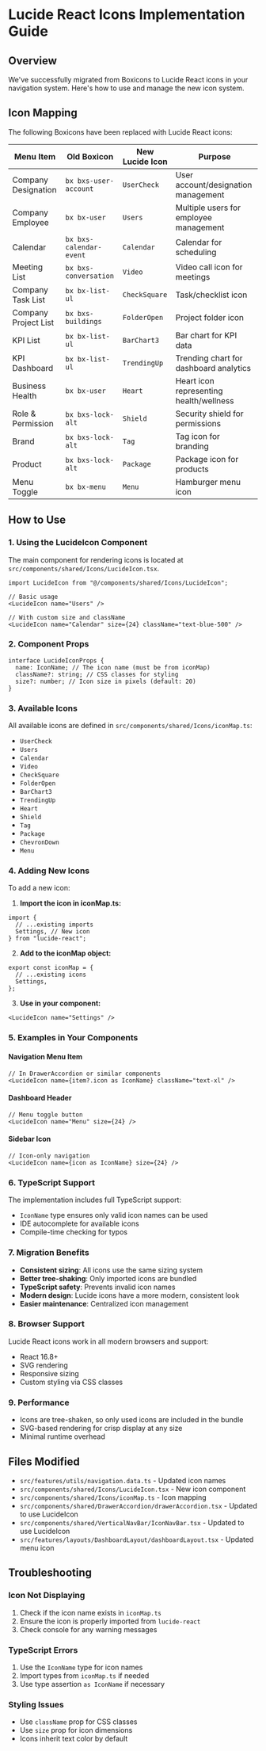# Lucide React Icons Implementation Guide

## Overview

We've successfully migrated from Boxicons to Lucide React icons in your navigation system. Here's how to use and manage the new icon system.

## Icon Mapping

The following Boxicons have been replaced with Lucide React icons:

| Menu Item            | Old Boxicon             | New Lucide Icon | Purpose                                 |
| -------------------- | ----------------------- | --------------- | --------------------------------------- |
| Company Designation  | `bx bxs-user-account`   | `UserCheck`     | User account/designation management     |
| Company Employee     | `bx bx-user`            | `Users`         | Multiple users for employee management  |
| Calendar             | `bx bxs-calendar-event` | `Calendar`      | Calendar for scheduling                 |
| Meeting List         | `bx bxs-conversation`   | `Video`         | Video call icon for meetings            |
| Company Task List    | `bx bx-list-ul`         | `CheckSquare`   | Task/checklist icon                     |
| Company Project List | `bx bxs-buildings`      | `FolderOpen`    | Project folder icon                     |
| KPI List             | `bx bx-list-ul`         | `BarChart3`     | Bar chart for KPI data                  |
| KPI Dashboard        | `bx bx-list-ul`         | `TrendingUp`    | Trending chart for dashboard analytics  |
| Business Health      | `bx bx-user`            | `Heart`         | Heart icon representing health/wellness |
| Role & Permission    | `bx bxs-lock-alt`       | `Shield`        | Security shield for permissions         |
| Brand                | `bx bxs-lock-alt`       | `Tag`           | Tag icon for branding                   |
| Product              | `bx bxs-lock-alt`       | `Package`       | Package icon for products               |
| Menu Toggle          | `bx bx-menu`            | `Menu`          | Hamburger menu icon                     |

## How to Use

### 1. Using the LucideIcon Component

The main component for rendering icons is located at `src/components/shared/Icons/LucideIcon.tsx`.

```tsx
import LucideIcon from "@/components/shared/Icons/LucideIcon";

// Basic usage
<LucideIcon name="Users" />

// With custom size and className
<LucideIcon name="Calendar" size={24} className="text-blue-500" />
```

### 2. Component Props

```tsx
interface LucideIconProps {
  name: IconName; // The icon name (must be from iconMap)
  className?: string; // CSS classes for styling
  size?: number; // Icon size in pixels (default: 20)
}
```

### 3. Available Icons

All available icons are defined in `src/components/shared/Icons/iconMap.ts`:

- `UserCheck`
- `Users`
- `Calendar`
- `Video`
- `CheckSquare`
- `FolderOpen`
- `BarChart3`
- `TrendingUp`
- `Heart`
- `Shield`
- `Tag`
- `Package`
- `ChevronDown`
- `Menu`

### 4. Adding New Icons

To add a new icon:

1. **Import the icon in iconMap.ts:**

```tsx
import {
  // ...existing imports
  Settings, // New icon
} from "lucide-react";
```

2. **Add to the iconMap object:**

```tsx
export const iconMap = {
  // ...existing icons
  Settings,
};
```

3. **Use in your component:**

```tsx
<LucideIcon name="Settings" />
```

### 5. Examples in Your Components

#### Navigation Menu Item

```tsx
// In DrawerAccordion or similar components
<LucideIcon name={item?.icon as IconName} className="text-xl" />
```

#### Dashboard Header

```tsx
// Menu toggle button
<LucideIcon name="Menu" size={24} />
```

#### Sidebar Icon

```tsx
// Icon-only navigation
<LucideIcon name={icon as IconName} size={24} />
```

### 6. TypeScript Support

The implementation includes full TypeScript support:

- `IconName` type ensures only valid icon names can be used
- IDE autocomplete for available icons
- Compile-time checking for typos

### 7. Migration Benefits

- **Consistent sizing**: All icons use the same sizing system
- **Better tree-shaking**: Only imported icons are bundled
- **TypeScript safety**: Prevents invalid icon names
- **Modern design**: Lucide icons have a more modern, consistent look
- **Easier maintenance**: Centralized icon management

### 8. Browser Support

Lucide React icons work in all modern browsers and support:

- React 16.8+
- SVG rendering
- Responsive sizing
- Custom styling via CSS classes

### 9. Performance

- Icons are tree-shaken, so only used icons are included in the bundle
- SVG-based rendering for crisp display at any size
- Minimal runtime overhead

## Files Modified

- `src/features/utils/navigation.data.ts` - Updated icon names
- `src/components/shared/Icons/LucideIcon.tsx` - New icon component
- `src/components/shared/Icons/iconMap.ts` - Icon mapping
- `src/components/shared/DrawerAccordion/drawerAccordion.tsx` - Updated to use LucideIcon
- `src/components/shared/VerticalNavBar/IconNavBar.tsx` - Updated to use LucideIcon
- `src/features/layouts/DashboardLayout/dashboardLayout.tsx` - Updated menu icon

## Troubleshooting

### Icon Not Displaying

1. Check if the icon name exists in `iconMap.ts`
2. Ensure the icon is properly imported from `lucide-react`
3. Check console for any warning messages

### TypeScript Errors

1. Use the `IconName` type for icon names
2. Import types from `iconMap.ts` if needed
3. Use type assertion `as IconName` if necessary

### Styling Issues

- Use `className` prop for CSS classes
- Use `size` prop for icon dimensions
- Icons inherit text color by default
